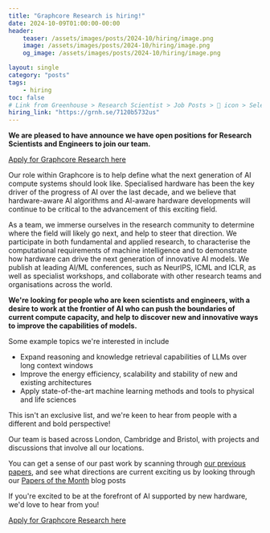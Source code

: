 ```yaml
---
title: "Graphcore Research is hiring!"
date: 2024-10-09T01:00:00-00:00
header:
    teaser: /assets/images/posts/2024-10/hiring/image.png
    image: /assets/images/posts/2024-10/hiring/image.png
    og_image: /assets/images/posts/2024-10/hiring/image.png

layout: single
category: "posts"
tags:
    - hiring
toc: false
# Link from Greenhouse > Research Scientist > Job Posts > 🔗 icon > Select "None / Online Blog"
hiring_link: "https://grnh.se/7120b5732us"
---
```


**We are pleased to have announce we have open positions for Research Scientists and Engineers to join our team.**

<div class="big-link"><a href="{{page.hiring_link}}">Apply for Graphcore Research here</a></div>

Our role within Graphcore is to help define what the next generation of AI compute systems should look like.
Specialised hardware has been the key driver of the progress of AI over the last decade, and we believe that hardware-aware
AI algorithms and AI-aware hardware developments will continue to be critical to the advancement of this exciting field.

As a team, we immerse ourselves in the research community to determine where the field will likely go next, and help to
steer that direction. We participate in both fundamental and applied research, to characterise the computational requirements
of machine intelligence and to demonstrate how hardware can drive the next generation of innovative AI models. We publish at
leading AI/ML conferences, such as NeurIPS, ICML and ICLR, as well as specialist workshops, and collaborate with other
research teams and organisations across the world.

**We're looking for people who are keen scientists and engineers, with a desire to work at the frontier of AI who can push the
boundaries of current compute capacity, and help to discover new and innovative ways to improve the capabilities of models.**

Some example topics we're interested in include

* Expand reasoning and knowledge retrieval capabilities of LLMs over long context windows
* Improve the energy efficiency, scalability and stability of new and existing architectures
* Apply state-of-the-art machine learning methods and tools to physical and life sciences

This isn't an exclusive list, and we're keen to hear from people with a different and bold perspective!

Our team is based across London, Cambridge and Bristol, with projects and discussions that involve all our locations.

You can get a sense of our past work by scanning through <a href="/publications">our previous papers</a>, and see
what directions are current exciting us by looking through our <a href="/papers-of-the-month/">Papers of the Month</a> blog posts

If you're excited to be at the forefront of AI supported by new hardware, we'd love to hear from you!

<div class="big-link"><a href="{{page.hiring_link}}">Apply for Graphcore Research here</a></div>
